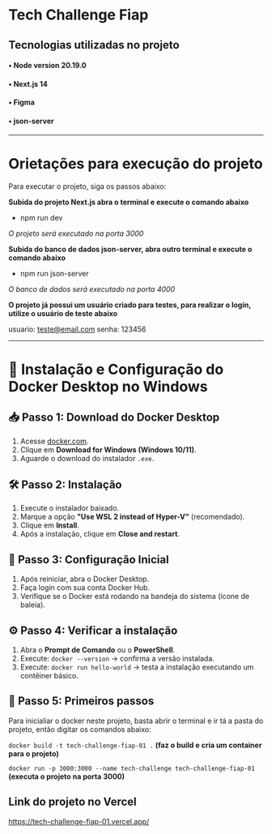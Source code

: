 # Tech Challenge Fiap

## Tecnologias utilizadas no projeto
#### • Node version 20.19.0
#### • Next.js 14
#### • Figma
#### • json-server

---------------------------------------------------------------

# Orietações para execução do projeto

Para executar o projeto, siga os passos abaixo:

**Subida do projeto Next.js abra o terminal e execute o comando abaixo**

- npm run dev

*O projeto será executado na porta 3000*

**Subida do banco de dados json-server, abra outro terminal e execute o comando abaixo**

- npm run json-server

*O banco de dados será executado na porta 4000*

**O projeto já possui um usuário criado para testes, para realizar o login, utilize o usuário de teste abaixo**

usuario: teste@email.com
senha: 123456

---------------------------------------------------------------

# 🚀 Instalação e Configuração do Docker Desktop no Windows

## 📥 Passo 1: Download do Docker Desktop
1. Acesse [docker.com](https://www.docker.com/products/docker-desktop).
2. Clique em **Download for Windows (Windows 10/11)**.
3. Aguarde o download do instalador `.exe`.

## 🛠️ Passo 2: Instalação
1. Execute o instalador baixado.
2. Marque a opção **"Use WSL 2 instead of Hyper-V"** (recomendado).
3. Clique em **Install**.
4. Após a instalação, clique em **Close and restart**.

## 🔄 Passo 3: Configuração Inicial
1. Após reiniciar, abra o Docker Desktop.
2. Faça login com sua conta Docker Hub.
3. Verifique se o Docker está rodando na bandeja do sistema (ícone de baleia).

## ⚙️ Passo 4: Verificar a instalação
1. Abra o **Prompt de Comando** ou o **PowerShell**.
2. Execute: `docker --version` → confirma a versão instalada.
3. Execute: `docker run hello-world` → testa a instalação executando um contêiner básico.

## 🧪 Passo 5: Primeiros passos

Para inicialiar o docker neste projeto, basta abrir o terminal e ir tá a pasta do projeto, então digitar os comandos abaixo:

`docker build -t tech-challenge-fiap-01 .` **(faz o build e cria um container para o projeto)**

`docker run -p 3000:3000 --name tech-challenge tech-challenge-fiap-01` **(executa o projeto na porta 3000)**

##  Link do projeto no Vercel

https://tech-challenge-fiap-01.vercel.app/